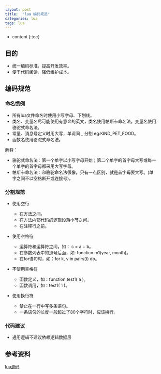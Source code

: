 ```yaml
---
layout: post
title:  "lua 编码规范"
categories: lua
tags: lua
---
```


* content
{:toc}

## 目的

+ 统一编码标准，提高开发效率。
+ 便于代码阅读，降低维护成本。

## 编码规范

### 命名惯例

+ 所有lua文件命名时使用小写字母、下划线。
+ 类名、变量名尽可能使用有意义的英文，类名使用帕斯卡命名法，变量名使用骆驼式命名法。
+ 常量、消息号定义时用大写，单词间 _ 分割  eg:KIND_PET_FOOD。
+ 函数名使用骆驼式命名法。

解释：

+ 骆驼式命名法：第一个单字以小写字母开始；第二个单字的首字母大写或每一个单字的首字母都采用大写字母。
+ 帕斯卡命名法：和骆驼命名法很像，只有一点区别，就是首字母要大写。(单字之间不以空格断开或连接号)。

### 分割规范

+ 使用空行
	+ 在方法之间。
	+ 在方法内部代码的逻辑段落小节之间。
	+ 在注释行之前。

+ 使用空格符
	+ 运算符和运算符之间，如： c = a + b。
	+ 在参数列表中的逗号后面，如: function m1(year, month)。
	+ 在for语句时，如：for k, v in pairs(t) do。
	
+ 不使用空格符
	+ 函数定义，如：function test1( a )。
	+ 函数调用，如：test1( 1 )。
	
+ 使用换行符
	+ 禁止在一行中写多条语句。
	+ 一条语句的长度一般超过了80个字符时，应该换行。

### 代码建议

+ 通用逻辑不建议依赖逻辑数据层

## 参考资料

[lua源码](https://github.com/lua/lua)
